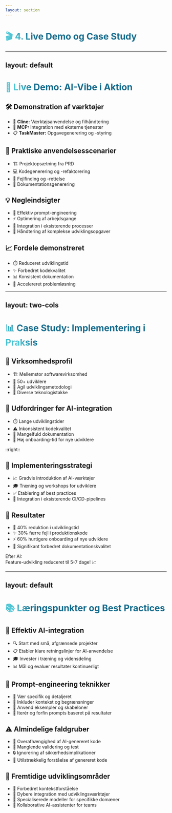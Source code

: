 ```yaml
---
layout: section
---
```


# 🎬 4. Live Demo og Case Study

<style>
h1 {
  background-color: #2B90B6;
  background-image: linear-gradient(45deg, #4EC5D4 10%, #146b8c 20%);
  background-size: 100%;
  -webkit-background-clip: text;
  -moz-background-clip: text;
  -webkit-text-fill-color: transparent;
  -moz-text-fill-color: transparent;
}
</style>

---
layout: default
---

# 🚀 Live Demo: AI-Vibe i Aktion

<div grid="~ cols-2 gap-4">
<div>

<v-clicks>

## 🛠️ Demonstration af værktøjer
- 🤖 **Cline:** Værktøjsanvendelse og filhåndtering
- 🔄 **MCP:** Integration med eksterne tjenester
- 📋 **TaskMaster:** Opgavegenerering og -styring

## 💼 Praktiske anvendelsesscenarier
- 🏗️ Projektopsætning fra PRD
- 💻 Kodegenerering og -refaktorering
- 🐛 Fejlfinding og -rettelse
- 📝 Dokumentationsgenerering

</v-clicks>


</div>
<div>

<v-clicks>

## 💡 Nøgleindsigter
- 🎯 Effektiv prompt-engineering
- ⚡ Optimering af arbejdsgange
- 🔄 Integration i eksisterende processer
- 🧩 Håndtering af komplekse udviklingsopgaver

## 📈 Fordele demonstreret
- ⏱️ Reduceret udviklingstid
- ✨ Forbedret kodekvalitet
- 📊 Konsistent dokumentation
- 🚀 Accelereret problemløsning

</v-clicks>

</div>
</div>

<style>
h1 {
  background-color: #2B90B6;
  background-image: linear-gradient(45deg, #4EC5D4 10%, #146b8c 20%);
  background-size: 100%;
  -webkit-background-clip: text;
  -moz-background-clip: text;
  -webkit-text-fill-color: transparent;
  -moz-text-fill-color: transparent;
}
</style>

---
layout: two-cols
---

# 📊 Case Study: Implementering i Praksis

<v-clicks>

## 🏢 Virksomhedsprofil
- 🏗️ Mellemstor softwarevirksomhed
- 👥 50+ udviklere
- 🔄 Agil udviklingsmetodologi
- 🧩 Diverse teknologistakke

## 🚧 Udfordringer før AI-integration
- ⏱️ Lange udviklingstider
- ⚠️ Inkonsistent kodekvalitet
- 📝 Mangelfuld dokumentation
- 🐢 Høj onboarding-tid for nye udviklere

</v-clicks>

::right::

<div class="ml-4">

<v-clicks>

## 🔧 Implementeringsstrategi
- 📈 Gradvis introduktion af AI-værktøjer
- 🎓 Træning og workshops for udviklere
- ✅ Etablering af best practices
- 🔄 Integration i eksisterende CI/CD-pipelines

## 🎯 Resultater
- 🚀 40% reduktion i udviklingstid
- ✨ 30% færre fejl i produktionskode
- ⚡ 60% hurtigere onboarding af nye udviklere
- 📝 Signifikant forbedret dokumentationskvalitet

</v-clicks>

<div v-click class="mt-4 p-3 bg-green-500 bg-opacity-10 rounded-lg border border-green-200">
  <div class="text-green-400 font-bold">Efter AI:</div>
  <div class="text-sm mt-1">Feature-udvikling reduceret til 5-7 dage! 📈</div>
</div>

</div>

<style>
h1 {
  background-color: #2B90B6;
  background-image: linear-gradient(45deg, #4EC5D4 10%, #146b8c 20%);
  background-size: 100%;
  -webkit-background-clip: text;
  -moz-background-clip: text;
  -webkit-text-fill-color: transparent;
  -moz-text-fill-color: transparent;
}
</style>

---
layout: default
---

# 📚 Læringspunkter og Best Practices

<div grid="~ cols-2 gap-4">
<div>

<v-clicks>

## 🚀 Effektiv AI-integration
- 🔍 Start med små, afgrænsede projekter
- 📋 Etabler klare retningslinjer for AI-anvendelse
- 🎓 Invester i træning og vidensdeling
- 📊 Mål og evaluer resultater kontinuerligt

## 💬 Prompt-engineering teknikker
- 🎯 Vær specifik og detaljeret
- 🧩 Inkluder kontekst og begrænsninger
- 📝 Anvend eksempler og skabeloner
- 🔄 Iterér og forfin prompts baseret på resultater

</v-clicks>


</div>
<div>

<v-clicks>

## ⚠️ Almindelige faldgruber
- 🔗 Overafhængighed af AI-genereret kode
- 🧪 Manglende validering og test
- 🔒 Ignorering af sikkerhedsimplikationer
- 🧠 Utilstrækkelig forståelse af genereret kode

## 🔮 Fremtidige udviklingsområder
- 🧠 Forbedret kontekstforståelse
- 🔌 Dybere integration med udviklingsværktøjer
- 🎯 Specialiserede modeller for specifikke domæner
- 👥 Kollaborative AI-assistenter for teams

</v-clicks>

</div>
</div>

<style>
h1 {
  background-color: #2B90B6;
  background-image: linear-gradient(45deg, #4EC5D4 10%, #146b8c 20%);
  background-size: 100%;
  -webkit-background-clip: text;
  -moz-background-clip: text;
  -webkit-text-fill-color: transparent;
  -moz-text-fill-color: transparent;
}
</style>
